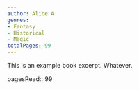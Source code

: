 ```yaml
---
author: Alice A
genres:
- Fantasy
- Historical
- Magic
totalPages: 99
---
```


This is an example book excerpt. Whatever.

pagesRead:: 99

